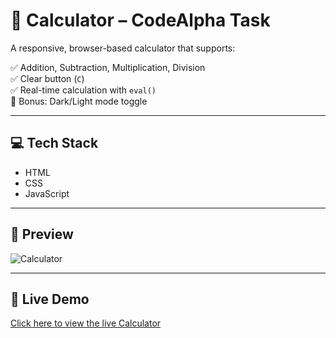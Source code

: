 # 🔢 Calculator – CodeAlpha Task

A responsive, browser-based calculator that supports:

✅ Addition, Subtraction, Multiplication, Division  
✅ Clear button (`C`)  
✅ Real-time calculation with `eval()`  
🌙 Bonus: Dark/Light mode toggle

---

## 💻 Tech Stack

- HTML
- CSS
- JavaScript

---

## 📸 Preview

![Calculator](https://via.placeholder.com/800x400?text=Calculator+Preview)

---

## 🔗 Live Demo

[Click here to view the live Calculator](https://ramuxdev.github.io/codealpha-calculator/)


